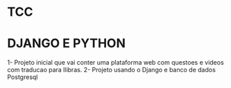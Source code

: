# TCC
# DJANGO E PYTHON

1- Projeto inicial que vai conter uma plataforma web com questoes e videos com traducao para llibras.
2- Projeto usando o Django e banco de dados Postgresql
